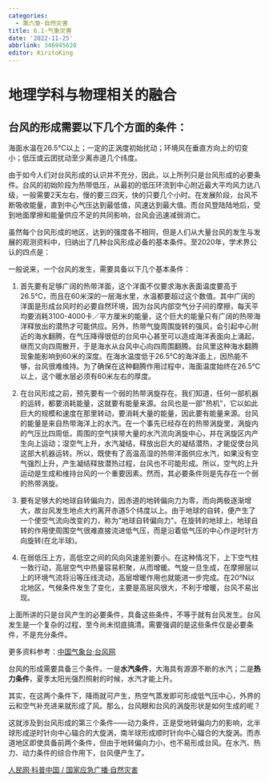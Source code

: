```yaml
---
categories:
  - 第六章-自然灾害
title: 6.1-气象灾害
date: '2022-11-25'
abbrlink: 346945620
editor: KiritoKing
---
```


# 地理学科与物理相关的融合

## 台风的形成需要以下几个方面的条件：

海面水温在26.5℃以上；一定的正涡度初始扰动；环境风在垂直方向上的切变小；低压或云团扰动至少离赤道几个纬度。

由于如今人们对台风形成的认识并不充分，因此，以上所列只是台风形成的必要条件。台风的初始阶段为热带低压，从最初的低压环流到中心附近最大平均风力达八级，一般需要2天左右，慢的要三四天，快的只要几个小时。在发展阶段，台风不断吸收能量，直到中心气压达到最低值，风速达到最大值。而台风登陆陆地后，受到地面摩擦和能量供应不足的共同影响，台风会迅速减弱消亡。

虽然每个台风形成的地区，达到的强度各不相同，但是人们从大量台风的发生与发展的观测资料中，归纳出了几种台风形成必备的基本条件。至2020年，学术界公认的四点是：

一般说来，一个台风的发生，需要具备以下几个基本条件：

1. 首先要有足够广阔的热带洋面，这个洋面不仅要求海水表面温度要高于26.5℃，而且在60米深的一层海水里，水温都要超过这个数值。其中广阔的洋面是形成台风时的必要自然环境，因为台风内部空气分子间的摩擦，每天平均要消耗3100-4000卡／平方厘米的能量，这个巨大的能量只有广阔的热带海洋释放出的潜热才可能供应。另外，热带气旋周围旋转的强风，会引起中心附近的海水翻腾，在气压降得很低的台风中心甚至可以造成海洋表面向上涌起，继而又向四周散开，于是海水从台风中心向四周围翻腾。台风里这种海水翻腾现象能影响到60米的深度。在海水温度低于26.5℃的海洋面上，因热能不够，台风很难维持。为了确保在这种翻腾作用过程中，海面温度始终在26.5℃以上，这个暖水层必须有60米左右的厚度。

2. 在台风形成之前，预先要有一个弱的热带涡旋存在。我们知道，任何一部机器的运转，都要消耗能量，这就要有能量来源。台风也是一部"热机"，它以如此巨大的规模和速度在那里转动，要消耗大量的能量，因此要有能量来源。台风的能量是来自热带海洋上的水汽。在一个事先已经存在的热带涡旋里，涡旋内的气压比四周低，周围的空气挟带大量的水汽流向涡旋中心，并在涡旋区内产生向上运动；湿空气上升，水汽凝结，释放出巨大的凝结潜热，才能促使台风这部大机器运转。所以，既使有了高温高湿的热带洋面供应水汽，如果没有空气强烈上升，产生凝结释放潜热过程，台风也不可能形成。所以，空气的上升运动是生成和维持台风的一个重要因素。然而，其必要条件则是先存在一个弱的热带涡旋。

3. 要有足够大的地球自转偏向力，因赤道的地转偏向力为零，而向两极逐渐增大，故台风发生地点大约离开赤道5个纬度以上。由于地球的自转，便产生了一个使空气流向改变的力，称为"地球自转偏向力"。在旋转的地球上，地球自转的作用使周围空气很难直接流进低气压，而是沿着低气压的中心作逆时针方向旋转(在北半球)。

4. 在弱低压上方，高低空之间的风向风速差别要小。在这种情况下，上下空气柱一致行动，高层空气中热量容易积聚，从而增暖。气旋一旦生成，在摩擦层以上的环境气流将沿等压线流动，高层增暖作用也就能进一步完成。在20°N以北地区，气候条件发生了变化，主要是高层风很大，不利于增暖，台风不易出现。

上面所讲的只是台风产生的必要条件，具备这些条件，不等于就有台风发生。台风发生是一个复杂的过程，至今尚未彻底搞清。需要强调的是这些条件仅是必要条件，不是充分条件。

更多资料参考：[中国气象台·台风网](http://typhoon.nmc.cn/web.html)

台风的形成需要具备三个条件。一是**水汽条件**，大海具有源源不断的水汽；二是**热力条件**，夏季太阳光强烈照射的时候，水汽才能上升。

其实，在这两个条件下，降雨就可产生，热空气蒸发即可形成低气压中心，外界的云和空气补充进来就形成了风。那么，台风眼和台风的涡旋形状是如何生成的呢？

这就涉及到台风形成的第三个条件——动力条件，正是受地转偏向力的影响，北半球形成逆时针向中心辐合的大旋涡，南半球形成顺时针向中心辐合的大旋涡。而赤道地区即使具备前两个条件，但由于地转偏向力小，也不易形成台风。在水汽、热力、动力条件的综合作用下，台风便产生了。

[人民网·科普中国 / 国家应急广播·自然灾害](http://www.cneb.gov.cn/2019/08/15/ARTI1565859756645944.shtml)
